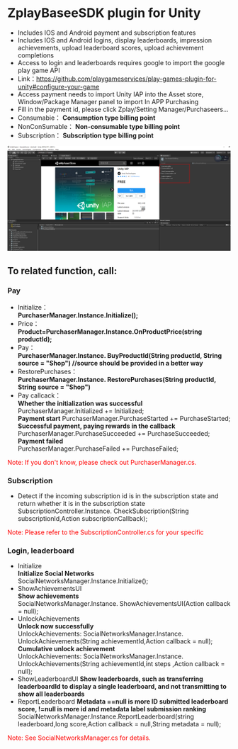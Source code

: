 # ZplayBaseeSDK plugin for Unity   

* Includes IOS and Android payment and subscription features  
* Includes IOS and Android logins, display leaderboards, impression achievements, upload leaderboard scores, upload achievement completions  
* Access to login and leaderboards requires google to import the google play game API  
* Link：https://github.com/playgameservices/play-games-plugin-for-unity#configure-your-game
* Access payment needs to import Unity IAP into the Asset store, Window/Package Manager panel to import In APP Purchasing  
* Fill in the payment id, please click Zplay/Setting Manager/Purchaseers...  
* Consumabie：
__Consumption type billing point__
* NonConSumable：
__Non-consumable type billing point__  
* Subscription：
__Subscription type billing point__  

![click Get Resources](source/docgen/UnityIAP.png "Show the resources data")

## To related function, call:  
### Pay
* Initialize：       
__PurchaserManager.Instance.Initialize();__    
* Price：   
__Product=PurchaserManager.Instance.OnProductPrice(string productId);__
* Pay：  
__PurchaserManager.Instance. BuyProductId(String productId, String source = "Shop") //source should be provided in a better way__
* RestorePurchases：  
__PurchaserManager.Instance. RestorePurchases(String productId, String source = "Shop")__
* Pay callcack：  
__Whether the initialization was successful__  
PurchaserManager.Initialized += Initialized;   
__Payment start__
PurchaserManager.PurchaseStarted += PurchaseStarted;  
__Successful payment, paying rewards in the callback__
PurchaserManager.PurchaseSucceeded += PurchaseSucceeded;  
__Payment failed__  
PurchaserManager.PurchaseFailed += PurchaseFailed;   

<font color=red>Note: If you don't know, please check out PurchaserManager.cs.</font>

### Subscription  
* Detect if the incoming subscription id is in the subscription state and return whether it is in the subscription state
SubscriptionController.Instance. CheckSubscription(String subscriptionId,Action<Boolean> subscriptionCallback);

<font color=red>Note: Please refer to the SubscriptionController.cs for your specific </font>

### Login, leaderboard
* Initialize  
__Initialize Social Networks__   
SocialNetworksManager.Instance.Initialize();   
* ShowAchievementsUI   
__Show achievements__    
SocialNetworksManager.Instance. ShowAchievementsUI(Action<Boolean> callback = null);   
* UnlockAchievements   
__Unlock now successfully__   
UnlockAchievements: SocialNetworksManager.Instance. UnlockAchievements(String achievementId,Action<Boolean> callback = null);   
__Cumulative unlock achievement__   
UnlockAchievements: SocialNetworksManager.Instance. UnlockAchievements(String achievementId,int steps ,Action<Boolean> callback = null);
* ShowLeaderboardUI
__Show leaderboards, such as transferring leaderboardId to display a single leaderboard, and not transmitting to show all leaderboards__    
* ReportLeaderboard
__Metadata ==null is more ID submitted leaderboard score, !=null is more id and metadata label submission ranking__   
SocialNetworksManager.Instance.ReportLeaderboard(string leaderboard,long score,Action<Boolean> callback = null,String metadata = null); 

<font color=red>Note: See SocialNetworksManager.cs for details. </font>






